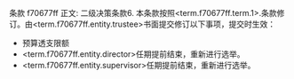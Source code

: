 条款 f70677ff 正文:
二级决策条款6. 本条款按照<term.f70677ff.term.1>.条款修订。由<term.f70677ff.entity.trustee>书面提交修订以下事项，提交时生效：
  - 预算透支限额
  - <term.f70677ff.entity.director>任期提前结束，重新进行选举。
  - <term.f70677ff.entity.supervisor>任期提前结束，重新进行选举。
